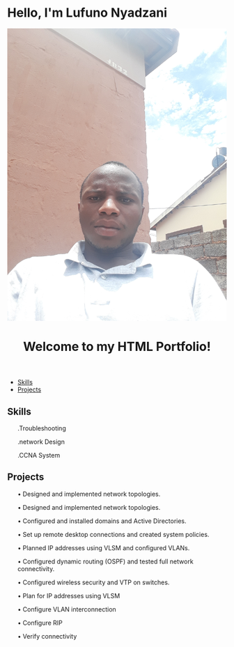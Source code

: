 # Hello, I'm Lufuno Nyadzani


<!DOCTYPE html>
<html lang="en">
<head>
    <meta charset="UTF-8">
    <meta name="viewport" content="width=device-width, initial-scale=1.0">
    <title>HTML Portfolio</title>
    <link rel="stylesheet" href="style.css">
</head>
<body>
    <header>
        <img src="lufuno.jpg" alt="Profile Picture">
        <h1>Welcome to my HTML Portfolio!</h1>
    </header>
    <nav>
        <ul>
            <li><a href="#skills">Skills</a></li>
            <li><a href="#projects">Projects</a></li>
        </ul>
    </nav>
    <section id="skills">
        <h2>Skills</h2>
        <ul>
        <p>.Troubleshooting</p>
        <p>.network Design</p>
        <p>.CCNA System</p>
            <!-- Add more skills here -->
        </ul>
    </section>
    <section id="projects">
        <h2>Projects</h2>
        <ul>
            <p>• Designed and implemented network topologies.</p>
            <p>• Designed and implemented network topologies.</p>
            <p>• Configured and installed domains and Active Directories.</p>
            <p>• Set up remote desktop connections and created system policies.</p>
            <p>• Planned IP addresses using VLSM and configured VLANs.</p>
            <p>• Configured dynamic routing (OSPF) and tested full network connectivity.</p>
            <p>• Configured wireless security and VTP on switches.</p>
            <p>• Plan for IP addresses using VLSM</p>
            <p>• Configure VLAN interconnection</p>
            <p>• Configure RIP</p>
            <p>• Verify connectivity</p>
            <!-- Add more projects here -->
        </ul>
    </section>
    <script src="script.js"></script>
</body>
</html>
